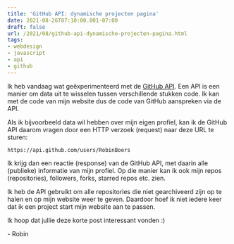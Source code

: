 ```yaml
---
title: 'GitHub API: dynamische projecten pagina'
date: 2021-08-26T07:10:00.001-07:00
draft: false
url: /2021/08/github-api-dynamische-projecten-pagina.html
tags: 
- webdesign
- javascript
- api
- github
---
```


Ik heb vandaag wat geëxperimenteerd met de [GitHub API](https://docs.github.com/en/rest). Een API is een manier om data uit te wisselen tussen verschillende stukken code. Ik kan met de code van mijn website dus de code van GitHub aanspreken via de API.

Als ik bijvoorbeeld data wil hebben over mijn eigen profiel, kan ik de GitHub API daarom vragen door een HTTP verzoek (request) naar deze URL te sturen:

```text
https://api.github.com/users/RobinBoers
```

Ik krijg dan een reactie (response) van de GitHub API, met daarin alle (publieke) informatie van mijn profiel. Op die manier kan ik ook mijn repos (repositories), followers, forks, starred repos etc. zien.

Ik heb de API gebruikt om alle repositories die niet gearchiveerd zijn op te halen en op mijn website weer te geven. Daardoor hoef ik niet iedere keer dat ik een project start mijn website aan te passen.

Ik hoop dat jullie deze korte post interessant vonden :)

\- Robin
